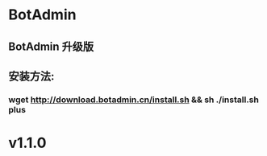 # BotAdmin
## BotAdmin 升级版
## 安装方法:
### wget http://download.botadmin.cn/install.sh && sh ./install.sh plus
# v1.1.0
